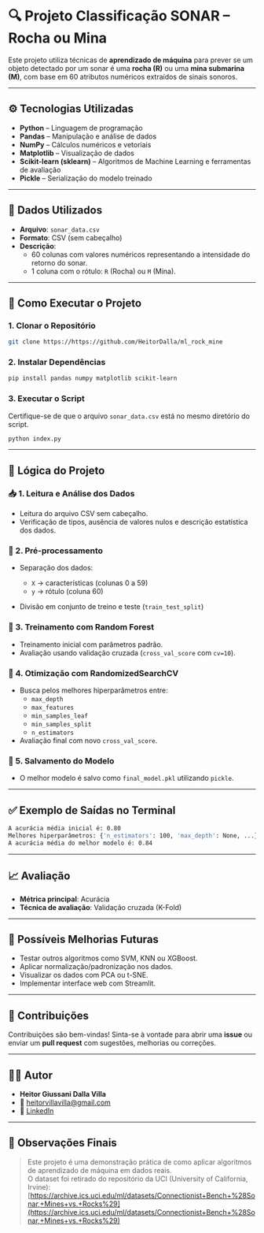 # 🔍 Projeto Classificação SONAR – Rocha ou Mina

Este projeto utiliza técnicas de **aprendizado de máquina** para prever se um objeto detectado por um sonar é uma **rocha (R)** ou uma **mina submarina (M)**, com base em 60 atributos numéricos extraídos de sinais sonoros.

---

## ⚙️ Tecnologias Utilizadas

- **Python** – Linguagem de programação
- **Pandas** – Manipulação e análise de dados
- **NumPy** – Cálculos numéricos e vetoriais
- **Matplotlib** – Visualização de dados
- **Scikit-learn (sklearn)** – Algoritmos de Machine Learning e ferramentas de avaliação
- **Pickle** – Serialização do modelo treinado

---

## 📁 Dados Utilizados

- **Arquivo**: `sonar_data.csv`
- **Formato**: CSV (sem cabeçalho)
- **Descrição**:
  - 60 colunas com valores numéricos representando a intensidade do retorno do sonar.
  - 1 coluna com o rótulo: `R` (Rocha) ou `M` (Mina).

---

## 🚀 Como Executar o Projeto

### 1. Clonar o Repositório

```bash
git clone https://https://github.com/HeitorDalla/ml_rock_mine
```

### 2. Instalar Dependências

```bash
pip install pandas numpy matplotlib scikit-learn
```

### 3. Executar o Script

Certifique-se de que o arquivo `sonar_data.csv` está no mesmo diretório do script.

```bash
python index.py
```

---

## 🔎 Lógica do Projeto

### 📥 1. Leitura e Análise dos Dados

- Leitura do arquivo CSV sem cabeçalho.
- Verificação de tipos, ausência de valores nulos e descrição estatística dos dados.

### 🔀 2. Pré-processamento

- Separação dos dados:
  - `X` → características (colunas 0 a 59)
  - `y` → rótulo (coluna 60)

- Divisão em conjunto de treino e teste (`train_test_split`)

### 🌲 3. Treinamento com Random Forest

- Treinamento inicial com parâmetros padrão.
- Avaliação usando validação cruzada (`cross_val_score` com `cv=10`).

### 🎯 4. Otimização com RandomizedSearchCV

- Busca pelos melhores hiperparâmetros entre:
  - `max_depth`
  - `max_features`
  - `min_samples_leaf`
  - `min_samples_split`
  - `n_estimators`
- Avaliação final com novo `cross_val_score`.

### 💾 5. Salvamento do Modelo

- O melhor modelo é salvo como `final_model.pkl` utilizando `pickle`.

---

## ✅ Exemplo de Saídas no Terminal

```bash
A acurácia média inicial é: 0.80
Melhores hiperparâmetros: {'n_estimators': 100, 'max_depth': None, ...}
A acurácia média do melhor modelo é: 0.84
```

---

## 📈 Avaliação

- **Métrica principal**: Acurácia
- **Técnica de avaliação**: Validação cruzada (K-Fold)

---

## 🧠 Possíveis Melhorias Futuras

- Testar outros algoritmos como SVM, KNN ou XGBoost.
- Aplicar normalização/padronização nos dados.
- Visualizar os dados com PCA ou t-SNE.
- Implementar interface web com Streamlit.

---

## 🤝 Contribuições

Contribuições são bem-vindas! Sinta-se à vontade para abrir uma **issue** ou enviar um **pull request** com sugestões, melhorias ou correções.

---

## 👨‍💻 Autor

- **Heitor Giussani Dalla Villa**  
- 📧 [heitorvillavilla@gmail.com](mailto:heitorvillavilla@gmail.com)  
- 🔗 [LinkedIn](https://www.linkedin.com/in/heitordallavilla)

---

## 📝 Observações Finais

> Este projeto é uma demonstração prática de como aplicar algoritmos de aprendizado de máquina em dados reais.  
> O dataset foi retirado do repositório da UCI (University of California, Irvine):  
> [https://archive.ics.uci.edu/ml/datasets/Connectionist+Bench+%28Sonar,+Mines+vs.+Rocks%29](https://archive.ics.uci.edu/ml/datasets/Connectionist+Bench+%28Sonar,+Mines+vs.+Rocks%29)
